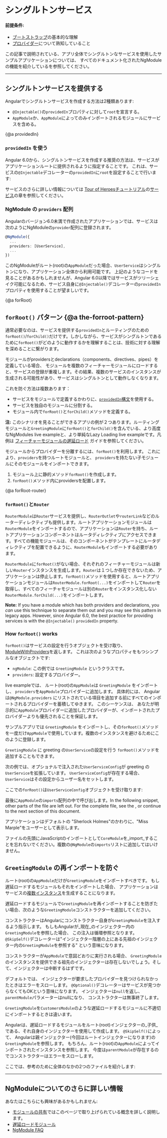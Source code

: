 # シングルトンサービス

#### 前提条件:

* [ブートストラップ](guide/bootstrapping)の基本的な理解
* [プロバイダー](guide/providers)について熟知していること

この記事で説明されている、アプリ全体でシングルトンなサービスを使用したサンプルアプリケーションについては、
すべてのドキュメント化されたNgModuleの機能を紹介している<live-example name="ngmodules"></live-example>を参照してください。

<hr />

## シングルトンサービスを提供する

Angularでシングルトンサービスを作成する方法は2種類あります:

* `@Injectable()`の`providedIn`プロパティに対して`root`を宣言する。
* `AppModule`か、`AppModule`によってのみインポートされるモジュールにサービスを含める。

{@a providedIn}

### `providedIn` を使う

Angular 6.0から、シングルトンサービスを作成する推奨の方法は、サービスがアプリケーションルートに提供されるように指定することです。 これは、サービスの`@Injectable`デコレーターの`providedIn`に`root`を設定することで行います:

<code-example path="providers/src/app/user.service.0.ts"  header="src/app/user.service.0.ts" linenums="false"> </code-example>


サービスのさらに詳しい情報については
[Tour of Heroesチュートリアル](tutorial)の[サービス](tutorial/toh-pt4)の章を参照してください。

### NgModule の `providers` 配列

Angularのバージョン6.0未満で作成されたアプリケーションでは、サービスは次のようにNgModuleの`provider`配列に登録されます。

```ts
@NgModule({
  ...
  providers: [UserService],
  ...
})

```

このNgModuleがルート(root)の`AppModule`だった場合、`UserService`はシングルトンになり、アプリケーション全体から利用可能です。
上記のようなコードを見ることがあるかもしれませんが、Angular 6.0以降ではサービスがツリーシェイク可能になるため、サービス自身に`@Injectable()`デコレーターの`providedIn`プロパティを使用することが望ましいです。

{@a forRoot}

## `forRoot()` パターン {@a the-forroot-pattern}

通常必要なのは、サービスを提供する`providedIn`とルーティングのための`forRoot()`/`forChild()`だけです。しかしながら、サービスがシングルトンであるために`forRoot()`がどのように動作するかを理解することは、技術に対する理解を深めることに繋がります。

モジュールがprovidersとdeclarations（components、directives、pipes）を定義している場合、
モジュールを複数のフィーチャーモジュールにロードすると、サービスの登録が重複します。その結果、複数のサービスのインスタンスが生成される可能性があり、サービスはシングルトンとして動作しなくなります。

これを防ぐ方法は複数あります：

* サービスをモジュールで定義するかわりに、[`providedIn`構文](guide/singleton-services#providedIn)を使用する。
* サービスを独自のモジュールに分割する。
* モジュール内で`forRoot()`と`forChild()`メソッドを定義する。

<div class="alert is-helpful">

**注:** このシナリオを見ることができるアプリの例が２つあります。ルーティングモジュールと`GreetingModule`に`forRoot()`と`forChild()`を含んでいる、より高度な<live-example oDownload>NgModules live example</live-example>と、より単純な<live-example name="lazy-loading-ngmodules" noDownload>Lazy Loading live example</live-example>です。凡例は [フィーチャーモジュールの遅延ロード](guide/lazy-loading-ngmodules) ガイドを参照してください。

</div>


モジュールからプロバイダーを分離するには、`forRoot()`を利用します。
これにより、`providers`を持つルートモジュールと、
`providers`を持たない子モジュールにそのモジュールをインポートできます。

1. モジュール上に静的メソッド`forRoot()`を作成します。
2. `forRoot()`メソッド内にprovidersを配置します。

<code-example path="ngmodules/src/app/greeting/greeting.module.ts" region="for-root" header="src/app/greeting/greeting.module.ts" linenums="false"> </code-example>


{@a forRoot-router}

### `forRoot()`と`Router`

`RouterModule`は`Router`サービスを提供し、`RouterOutlet`や`routerLink`などのルーターディレクティブも提供します。ルートアプリケーションモジュールは`RouterModule`をインポートするので、アプリケーションは`Router`を持ち、ルートアプリケーションコンポーネントはルータディレクティブにアクセスできます。すべての機能モジュールは、そのコンポーネントがテンプレートにルータディレクティブを配置できるように、`RouterModule`もインポートする必要があります。

`RouterModule`に`forRoot()`がない場合、それぞれのフィーチャーモジュールは新しい`Router`インスタンスを生成します。`Router`は１つしか存在できないため、アプリケーションは停止します。`forRoot()`メソッドを使用すると、ルートアプリケーションモジュールは`RouterModule.forRoot(...)`をインポートして`Router`を取得し、すべてのフィーチャモジュールは別の`Router`をインスタンス化しない`RouterModule.forChild(...)`をインポートします。

<div class="alert is-helpful">

**Note:** If you have a module which has both providers and declarations,
you _can_ use this
technique to separate them out and you may see this pattern in legacy apps.
However, since Angular 6.0, the best practice for providing services is with the
`@Injectable()` `providedIn` property.

</div>

### How `forRoot()` works

`forRoot()`はサービスの設定を行うオブジェクトを受け取り、
[ModuleWithProviders](api/core/ModuleWithProviders)を返します。
これは次のようなプロパティをもつシンプルなオブジェクトです:

* `ngModule`: この例では `GreetingModule` というクラスです。
* `providers`: 設定するプロバイダー。

<live-example name="ngmodules">live example</live-example>では、
ルート(root)の`AppModule`は `GreetingModule` をインポートし、
`providers`を`AppModule`プロバイダーに追加します。
具体的には、
Angularは`@NgModule.providers`
にリストされている項目を追加する前にすべてのインポートされるプロバイダーを蓄積してゆきます。
このシーケンスは、
あなたが明示的に`AppModule`プロバイダーに追加したプロバイダーが、インポートされたプロバイダーよりも優先されることを保証します。

サンプルアプリでは `GreetingModule` をインポートし、その`forRoot()`メソッドを一度だけ`AppModule`で使用しています。複数のインスタンスを避けるためにこのように登録します。

`GreetingModule` に greeting の`UserService`の設定を行う
`forRoot()`メソッドを追加することもできます。

次の例では、オプショナルで注入された`UserServiceConfig`が greeting の`UserService`を拡張しています。
`UserServiceConfig`が存在する場合、`UserService`はその設定からユーザー名をセットします。

<code-example path="ngmodules/src/app/greeting/user.service.ts" region="ctor" header="src/app/greeting/user.service.ts (constructor)" linenums="false">

</code-example>

ここでの`forRoot()`は`UserServiceConfig`オブジェクトを受け取ります:

<code-example path="ngmodules/src/app/greeting/greeting.module.ts" region="for-root" header="src/app/greeting/greeting.module.ts (forRoot)" linenums="false">

</code-example>

最後に`AppModule`の`imports`配列の中で呼び出します。In the following
snippet, other parts of the file are left out. For the complete file, see the <live-example name="ngmodules"></live-example>, or continue to the next section of this document.

<code-example path="ngmodules/src/app/app.module.ts" region="import-for-root" header="src/app/app.module.ts (imports)" linenums="false">

</code-example>

アプリケーションはデフォルトの "Sherlock Holmes"のかわりに、"Miss Marple"をユーザーとして表示します。

ファイルの先頭にJavaScriptのインポートとして`CoreModule`を_import_することを忘れないでください。複数の`@NgModule`の`imports`リストに追加してはいけません。

<!-- KW--Does this mean that if we need it elsewhere we only import it at the top? I thought the services would all be available since we were importing it into `AppModule` in `providers`. -->

## `GreetingModule` の再インポートを防ぐ

ルート(root)の`AppModule`だけが`GreetingModule`をインポートすべきです。
もし遅延ロードするモジュールもそれをインポートした場合、
アプリケーションはサービスの[複数インスタンス](guide/ngmodule-faq#q-why-bad)を生成することになります。

遅延ロードするモジュールで`GreetingModule`を再インポートすることを防ぎたい場合、次のような`GreetingModule`コンストラクターを追加してください。

<code-example path="ngmodules/src/app/greeting/greeting.module.ts" region="ctor" header="src/app/greeting/greeting.module.ts" linenums="false">

</code-example>

コンストラクターはAngularにコンストラクター自身が`GreetingModule`を注入するよう指示します。
もしもAngularが_現在_のインジェクター内の`GreetingModule`を参照した場合、
この注入は循環参照となります。
`@SkipSelf()`デコレーターは"インジェクター階層の上にある先祖のインジェクター内の`GreetingModule`を参照する"
という意味になります。

コンストラクターが`AppModule`で意図どおりに実行される場合、
`GreetingModule`のインスタンスを提供できる祖先のインジェクターは存在しないでしょう。そして、インジェクターは中断するはずです。

デフォルトでは、
インジェクターが要求したプロバイダーを見つけられなかったときはエラーをスローします。
`@Optional()`デコレーターはサービスが見つからなくてもOKという意味になります。
インジェクターは`null`を返し、`parentModule`パラメーターはnullになり、
コンストラクターは無事終了します。

`GreetingModule`を`CustomersModule`のような遅延ロードするモジュールに不適切にインポートするときは違います。

Angularは、遅延ロードするモジュールをルート(root)インジェクターの_子供_である、それ自身のインジェクターを使用して作成します。
`@SkipSelf()`によって、
Angularは親インジェクター(今回はルートインジェクターになります)の`GreetingModule`を参照します。
もちろん、ルート(root)の`AppModule`によってインポートされたインスタンスを参照します。
今度は`parentModule`が存在するのでコンストラクターはエラーをスローします。

ここでは、参考のために全体のなかの2つのファイルを紹介します:

<code-tabs linenums="false">
 <code-pane header="app.module.ts" path="ngmodules/src/app/app.module.ts">
 </code-pane>
 <code-pane header="greeting.module.ts" region="whole-greeting-module" path="ngmodules/src/app/greeting/greeting.module.ts">
 </code-pane>
</code-tabs>


<hr />

## NgModuleについてのさらに詳しい情報

あなたはこちらにも興味があるかもしれません:
* [モジュールの共有](guide/sharing-ngmodules)ではこのページで取り上げられている概念を詳しく説明します。
* [遅延ロードモジュール](guide/lazy-loading-ngmodules)
* [NgModule FAQ](guide/ngmodule-faq)
